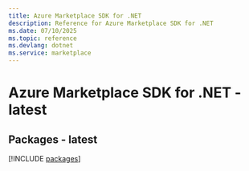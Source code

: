 ```yaml
---
title: Azure Marketplace SDK for .NET
description: Reference for Azure Marketplace SDK for .NET
ms.date: 07/10/2025
ms.topic: reference
ms.devlang: dotnet
ms.service: marketplace
---
```

# Azure Marketplace SDK for .NET - latest
## Packages - latest
[!INCLUDE [packages](marketplace-index.md)]